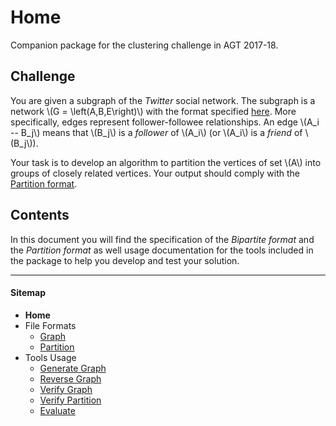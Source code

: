 # Home

Companion package for the clustering challenge in AGT 2017-18.

## Challenge

You are given a subgraph of the *Twitter* social network. The subgraph is a
network \\(G = \\left(A,B,E\\right)\\) with the format specified
[here](graph.html). More specifically, edges represent follower-followee
relationships. An edge \\(A_i -- B_j\\) means that \\(B_j\\) is a *follower* of
\\(A_i\\) (or \\(A_i\\) is a *friend* of \\(B_j\\)).

Your task is to develop an algorithm to partition the vertices of set \\(A\\)
into groups of closely related vertices. Your output should comply with the
[Partition format](partition.html).

## Contents

In this document you will find the specification of the *Bipartite format* and
the *Partition format* as well usage documentation for the tools included in the
package to help you develop and test your solution.

---

#### Sitemap

- **Home**
- File Formats
	- [Graph](graph.html)
	- [Partition](partition.html)
- Tools Usage
	- [Generate Graph](generate-graph.html)
	- [Reverse Graph](reverse-graph.html)
	- [Verify Graph](verify-graph.html)
	- [Verify Partition](verify-partition.html)
	- [Evaluate](evaluate.html)
